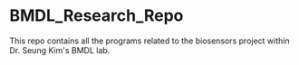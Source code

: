# BMDL_Research_Repo

This repo contains all the programs related to the biosensors project within Dr. Seung Kim's BMDL lab.

